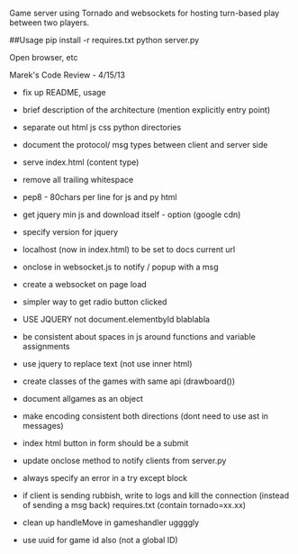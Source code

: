 Game server using Tornado and websockets for hosting turn-based play between two players.

##Usage
pip install -r requires.txt 
python server.py

Open browser, etc




Marek's Code Review - 4/15/13
- fix up README, usage
- brief description of the architecture (mention explicitly entry point)
- separate out html js css python directories
- document the protocol/ msg types between client and server side
- serve index.html (content type)
- remove all trailing whitespace 
- pep8 - 80chars per line for js and py html

- get jquery min js and download itself - option (google cdn)
- specify version for jquery
- localhost (now in index.html) to be set to docs current url 
- onclose in websocket.js to notify / popup with a msg 
- create a websocket on page load 
- simpler way to get radio button clicked

- USE JQUERY not document.elementbyId blablabla
- be consistent about spaces in js around functions and variable assignments
- use jquery to replace text (not use inner html)
- create classes of the games with same api (drawboard())
- document allgames as an object
- make encoding consistent both directions (dont need to use ast in messages)
- index html button in form should be a submit
- update onclose method to notify clients from server.py
- always specify an error in a try except block
- if client is sending rubbish, write to logs and kill the connection (instead of sending a msg back)
requires.txt (contain tornado=xx.xx)

- clean up handleMove in gameshandler uggggly
- use uuid for game id also (not a global ID) 

